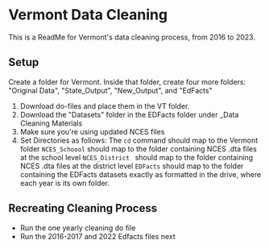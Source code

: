
# Vermont Data Cleaning

This is a ReadMe for Vermont's data cleaning process, from 2016 to 2023.


## Setup
Create a folder for Vermont. Inside that folder, create four more folders: 
"Original Data", "State_Output", "New_Output", and "EdFacts"

1. Download do-files and place them in the VT folder.
2. Download the "Datasets" folder in the EDFacts folder under _Data Cleaning Materials
3. Make sure you're using updated NCES files 
4. Set Directories as follows:
The `cd` command should map to the Vermont folder
`NCES_Schoool` should map to the folder containing NCES .dta files at the school level
`NCES_District ` should map to the folder containing NCES .dta files at the district level
`EDFacts` should map to the folder containing the EDFacts datasets exactly as formatted in the drive, where each year is its own folder.

## Recreating Cleaning Process
- Run the one yearly cleaning do file
- Run the 2016-2017 and 2022 Edfacts files next 










